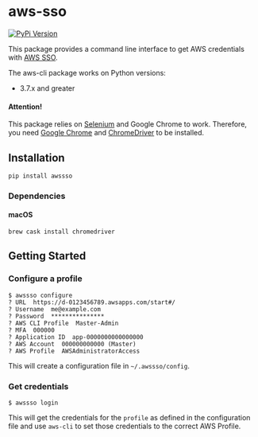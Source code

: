 # aws-sso

[![PyPi Version](https://img.shields.io/pypi/v/aws-sso.svg?style=flat)](https://pypi.python.org/pypi/awssso/)

This package provides a command line interface to get AWS credentials with [AWS SSO](https://aws.amazon.com/single-sign-on/).

The aws-cli package works on Python versions:
  - 3.7.x and greater

#### Attention!

This package relies on [Selenium](https://www.seleniumhq.org/) and Google Chrome to work.
Therefore, you need [Google Chrome](https://www.google.com/chrome/) and [ChromeDriver](https://chromedriver.chromium.org/) to be installed.

## Installation

```shell
pip install awssso
```

### Dependencies

#### macOS

```shell
brew cask install chromedriver
```

## Getting Started

### Configure a profile

```
$ awssso configure
? URL  https://d-0123456789.awsapps.com/start#/
? Username  me@example.com
? Password  ***************
? AWS CLI Profile  Master-Admin
? MFA  000000
? Application ID  app-0000000000000000
? AWS Account  000000000000 (Master)
? AWS Profile  AWSAdministratorAccess
```

This will create a configuration file in `~/.awssso/config`.

### Get credentials

```
$ awssso login
```

This will get the credentials for the `profile` as defined in the configuration file
and use `aws-cli` to set those credentials to the correct AWS Profile.
